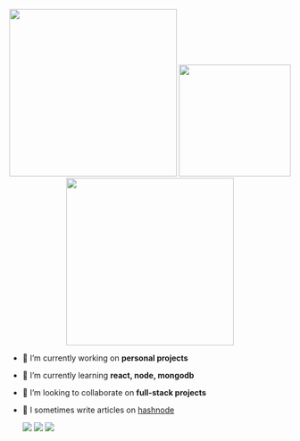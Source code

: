 <p align="center">
  <img width="300" src="https://i.giphy.com/media/K7o9FdCoDnwEo/giphy.webp">
  <img height="200" src="https://media3.giphy.com/media/3oKIPnAiaMCws8nOsE/giphy.gif?cid=790b76112b97e5285caf5cfc92b29d8dfab334ee6d47c26c&rid=giphy.gif&ct=g">
  <img width="300" src="https://i.giphy.com/media/K7o9FdCoDnwEo/giphy.webp">
</p>
  
 - 🔭 I’m currently working on **personal projects**

- 🌱 I’m currently learning **react, node, mongodb**

- 👯 I’m looking to collaborate on **full-stack projects** 

- 📝 I sometimes write articles on [hashnode](https://alkanoidev.hashnode.dev/)  
  
  ![](http://github-profile-summary-cards.vercel.app/api/cards/profile-details?username=alkanoidev&theme=github_dark)
  ![](http://github-profile-summary-cards.vercel.app/api/cards/repos-per-language?username=alkanoidev&theme=github_dark)
![](http://github-profile-summary-cards.vercel.app/api/cards/stats?username=alkanoidev&theme=github_dark)
